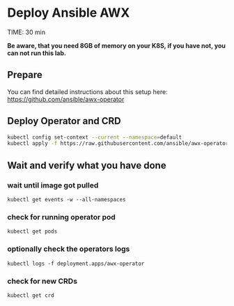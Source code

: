 # Deploy Ansible AWX
TIME: 30 min

**Be aware, that you need 8GB of memory on your K8S, if you have not, you can not run this lab.**
## Prepare
You can find detailed instructions about this setup here:
https://github.com/ansible/awx-operator

## Deploy Operator and CRD
```bash
kubectl config set-context --current --namespace=default
kubectl apply -f https://raw.githubusercontent.com/ansible/awx-operator/devel/deploy/awx-operator.yaml
```

## Wait and verify what you have done

### wait until image got pulled
    kubectl get events -w --all-namespaces

### check for running operator pod
    kubectl get pods

### optionally check the operators logs

    kubectl logs -f deployment.apps/awx-operator

### check for new CRDs

    kubectl get crd

<!--stackedit_data:
eyJoaXN0b3J5IjpbNTk0NjY3Mzc4LDE2MDA3MDczODksLTI4Nz
cyODk5Nl19
-->